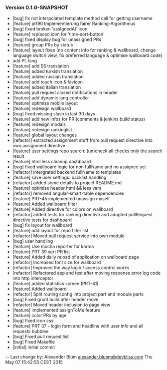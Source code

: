 ### Version 0.1.0-SNAPSHOT
 - [bug] fix not interpolated template method call for getting username
 - [feature] prt90 Implementierung fairer Ranking-Algorithmus
 - [bug] fixed broken 'assignedAt' icon
 - [feature] replaced icon for 'time-sort-button'
 - [bug] fixed display bug for unassigned PRs
 - [feature] group PRs by status
 - [feature] layout fixes (no content info for ranking & wallboard, change language switch view, fix preferred language & optimise wallboard code)
 - add PL lang
 - [feature] add ES translation
 - [feature] added turkish translation
 - [feature] added russian translation
 - [feature] add touch icon & favicon
 - [feature] added italian translation
 - [feature] pull request closed notifications in header
 - [feature] add dynamic lang controller
 - [feature] optimise mobile layout
 - [feature] redesign wallboard
 - [bug] fixed missing slash in last 30 days
 - [feature] add new infos for PR (comments & jenkins build status)
 - [feature] redesign modals
 - [feature] redesign rankinglist
 - [feature] global layout changes
 - [refactor] extracted assignment stuff from pull request directive into own assignment directive
 - [feature] user settings repo search: (un)check all checks only the search result
 - [feature] html less cleanup dashboard
 - [bug] fixed wallboard logic for non fullName and no assignee set
 - [refactor] intergrated backend fullName to templates
 - [feature] save user settings: backlist handling
 - [refactor] added some details to project README.md
 - [feature] optimise header html && less vars
 - [refactor] removed angular-smart-table dependencies
 - [feature] PRT-45 implemented unassign myself
 - [feature] Added wallboard filter
 - [feature] Added directive for colors on wallboard
 - [refactor] added tests for ranking directive and adopted pullRequest directive tests for dashboard
 - [bug] fix layout for wallboard
 - [feature] add layout for repo filter list
 - [refactor] Moved pull request service into own module
 - [bug] user handling
 - [feature] Use mocha reporter for karma
 - [feature] PRT 39 sort PR list
 - [feature] Added daily reload of application on wallboard page
 - [refactor] Increased font size for wallboard
 - [refactor] Improved the way login / access control works
 - [refactor] Refactored app and test after moving response error log code into http interceptor
 - [feature] added statistics screen (PRT-41)
 - [feature] Added wallboard
 - [refactor] Split routing config into project part and module parts
 - [bug] Fixed grunt build after header move
 - [refactor] Moved header inclusion to page view
 - [feature] implemented assignToMe feature
 - [feature] color PRs by age
 - [bug] fixed icon css
 - [feature] PRT 37 - login form and headline with user info and all requests bubblee
 - [bug] Fixed pull request list
 - [bug] Fixed Makefile
 - [initial] initial commit

-- Last change by: Alexander Blüm <alexander.bluem@devbliss.com> Thu May 07 15:42:55 CEST 2015
